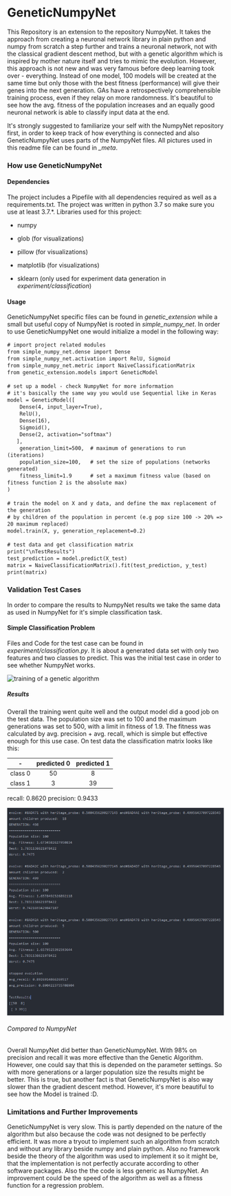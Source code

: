 # GeneticNumpyNet

This Repository is an extension to the repository NumpyNet. It takes the approach from creating a neuronal network library in plain python and numpy from scratch a step further and trains a neuronal network, not with the classical gradient descent method, but with a genetic algorithm which is inspired by mother nature itself and tries to mimic the evolution. However, this approach is not new and was very famous before deep learning took over - everything. Instead of one model, 100 models will be created at the same time but only those with the best fitness (performance) will give their genes into the next generation. GAs have a retrospectively comprehensible training process, even if they relay on more randomness. It's beautiful to see how the avg. fitness of the population increases and an equally good neuronal network is able to classify input data at the end.

It's strongly suggested to familiarize your self with the NumpyNet repository first, in order to keep track of how everything is connected and also GeneticNumpyNet uses parts of the NumpyNet files.
All pictures used in this readme file can be found in *_meta*.

### How use GeneticNumpyNet

#### Dependencies
The project includes a Pipefile with all dependencies required as well as a requirements.txt. The project was written in python 3.7 so make sure you use at least 3.7.*. Libraries used for this project:

- numpy

- glob (for visualizations)
- pillow (for visualizations)
- matplotlib (for visualizations)
- sklearn (only used for experiment data generation in *experiment/classification*)

#### Usage
GeneticNumpyNet specific files can be found in *genetic_extension* while a small but useful copy of NumpyNet is rooted in *simple_numpy_net*.
In order to use GeneticNumpyNet one would initialize a model in the following way:
```
# import project related modules
from simple_numpy_net.dense import Dense
from simple_numpy_net.activation import RelU, Sigmoid
from simple_numpy_net.metric import NaiveClassificationMatrix
from genetic_extension.models import GeneticModel

# set up a model - check NumpyNet for more information
# it's basically the same way you would use Sequential like in Keras
model = GeneticModel([
    Dense(4, input_layer=True),
    RelU(),
    Dense(16),
    Sigmoid(),
    Dense(2, activation="softmax")
   ],
    generation_limit=500,  # maximum of generations to run (iterations)
    population_size=100,   # set the size of populations (networks generated)
    fitness_limit=1.9      # set a maximum fitness value (based on fitness function 2 is the absolute max)
)

# train the model on X and y data, and define the max replacement of the generation
# by children of the population in percent (e.g pop size 100 -> 20% => 20 maximum replaced)
model.train(X, y, generation_replacement=0.2)

# test data and get classification matrix
print("\nTestResults")
test_prediction = model.predict(X_test)
matrix = NaiveClassificationMatrix().fit(test_prediction, y_test)
print(matrix)

```

### Validation Test Cases
In order to compare the results to NumpyNet results we take the same data as used in NumpyNet for it's simple classification task.

#### Simple Classification Problem
Files and Code for the test case can be found in *experiment/classification.py*. It is about a generated data set with only two features and two classes to predict. This was the initial test case in order to see whether NumpyNet works.

![training of a genetic algorithm](_meta/complete_run_experiment.gif)

##### Results
Overall the training went quite well and the output model did a good job on the test data. The population size was set to 100 and the maximum generations was set to 500, with a limit in fitness of 1.9.
The fitness was calculated by avg. precision + avg. recall, which is simple but effective enough for this use case.
On test data the classification matrix looks like this:

|              -      |     predicted 0      |     predicted 1      |  
:--------------------:|:--------------------:|:--------------------:|
|        class 0      |          50          |          8           |  
|        class 1      |           3          |          39          |  

recall: 0.8620
precision: 0.9433

![training of a genetic algorithm](_meta/complete_run_console.png)

###### Compared to NumpyNet
Overall NumpyNet did better than GeneticNumpyNet. With 98% on precision and recall it was more effective than the Genetic Algorithm. However, one could say that this is depended on the parameter settings. So with more generations
or a larger population size the results might be better. This is true, but another fact is that GeneticNumpyNet is also way slower than the gradient descent method. However, it's more beautiful to see how the Model is trained :D.


### Limitations and Further Improvements
GeneticNumpyNet is very slow. This is partly depended on the nature of the algorithm but also because the code was not designed to be perfectly efficient. It was more a tryout to implement such an algorithm from scratch and without any library beside numpy and plain python. Also no framework beside the theory of the algorithm was used to implement it so it might be, that the implementation is not perfectly accurate according to other software packages. Also the the code is less generic as NumpyNet. An improvement could be the speed of the algorithm as well as a fitness function for a regression problem.